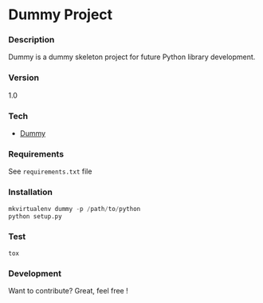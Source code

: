 # Dummy Project
### Description
Dummy is a dummy skeleton project for future Python library development.

### Version
1.0

### Tech


* [Dummy](https://github.com/Hackndo/lib_skeletton)

### Requirements

See `requirements.txt` file

### Installation

```python
mkvirtualenv dummy -p /path/to/python
python setup.py
```

### Test

```
tox
```

### Development

Want to contribute? Great, feel free !
